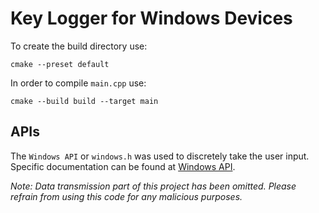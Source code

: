 # Key Logger for Windows Devices

To create the build directory use:
```{bash}
cmake --preset default
```

In order to compile `main.cpp` use:
```{bash}
cmake --build build --target main
```

## APIs
The `Windows API` or `windows.h` was used to discretely take the user input. Specific documentation can be found at [Windows API](https://learn.microsoft.com/en-us/windows/win32/api/winbase/).

_Note: Data transmission part of this project has been omitted. Please refrain from using this code for any malicious purposes._
